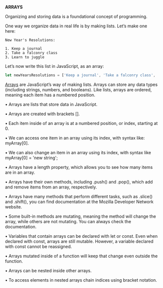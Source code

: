 **ARRAYS**

Organizing and storing data is a foundational concept of programming.

One way we organize data in real life is by making lists. Let’s make one here:

```
New Year's Resolutions:

1. Keep a journal 
2. Take a falconry class
3. Learn to juggle
```
Let’s now write this list in JavaScript, as an array:

```javascript
let newYearsResolutions = ['Keep a journal', 'Take a falconry class', 'Learn to juggle'];
```

[Arrays](https://www.codecademy.com/resources/docs/javascript/arrays?page_ref=catalog) are JavaScript’s way of making lists. Arrays can store any data types (including strings, numbers, and booleans). Like lists, arrays are ordered, meaning each item has a numbered position.


• Arrays are lists that store data in JavaScript.

• Arrays are created with brackets [].

• Each item inside of an array is at a numbered position, or index, starting at 0.

• We can access one item in an array using its index, with syntax like: myArray[0].

• We can also change an item in an array using its index, with syntax like myArray[0] = 'new string';

• Arrays have a length property, which allows you to see how many items are in an array.

• Arrays have their own methods, including .push() and .pop(), which add and remove items from an array, respectively.

• Arrays have many methods that perform different tasks, such as .slice() and .shift(), you can find documentation at the Mozilla Developer Network website.

• Some built-in methods are mutating, meaning the method will change the array, while others are not mutating. You can always check the documentation.

• Variables that contain arrays can be declared with let or const. Even when declared with const, arrays are still mutable. However, a variable declared with const cannot be reassigned.

• Arrays mutated inside of a function will keep that change even outside the function.

• Arrays can be nested inside other arrays.

• To access elements in nested arrays chain indices using bracket notation.
